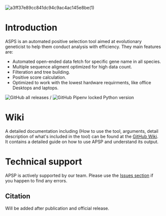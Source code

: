 ![a3ff37e89cc841dc94c9ac4ac145e8be(1)](https://user-images.githubusercontent.com/29940522/130509349-304e1fc3-1fb0-453d-937d-c906c019ef70.png)

# Introduction

ASPS is an automated positive selection tool aimed at evolutionary geneticist to help them conduct analysis with efficiency. They main features are:
- Automated open-ended data fetch for specific gene name in all species.
- Multiple sequence aligment optimized for high data count.
- Filteration and tree building.
- Positive score calculation.
- Optimized to work with the lowest hardware requirments, like office Desktops and laptops.

![GitHub all releases](https://img.shields.io/github/downloads/APS-P/APSP/total?color=%2300ff00&label=Downloads&logo=GitHub&logoColor=white&style=plastic) / ![GitHub Pipenv locked Python version](https://img.shields.io/github/pipenv/locked/python-version/APS-P/APSP?label=Python&logo=github&style=plastic)

# Wiki

A detailed documentation including (How to use the tool, arguments, detail description of what's included in the tool) can be found at the [GitHub Wiki](https://github.com/APS-P/APSP/wiki). It contains a detailed guide on how to use APSP and understand its output.

# Technical support

APSP is actively supported by our team. Please use the [Issues section](https://github.com/APS-P/APSP/issues) if you happen to find any errors.

## Citation
Will be added after publication and official release.
